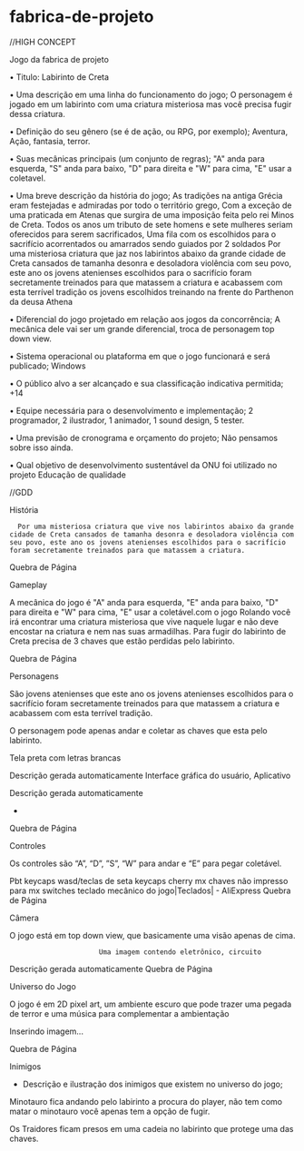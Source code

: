 # fabrica-de-projeto

//HIGH CONCEPT

 Jogo da fabrica de projeto
 
 • Titulo:
  Labirinto de Creta
  
• Uma descrição em uma linha do funcionamento do jogo;
 O personagem é jogado em um labirinto com uma criatura misteriosa mas você precisa fugir dessa criatura.

• Definição do seu gênero (se é de ação, ou RPG, por exemplo);
 Aventura, Ação, fantasia, terror. 

• Suas mecânicas principais (um conjunto de regras);
 "A" anda para esquerda, "S" anda para baixo, "D" para direita e "W" para cima,
 "E" usar a coletavel.

• Uma breve descrição da história do jogo;
 As tradições na antiga Grécia eram festejadas e admiradas por todo o território grego,
Com a exceção de uma praticada em Atenas que surgira de uma imposição feita pelo rei Minos de Creta.
 Todos os anos um tributo de sete homens e sete mulheres seriam oferecidos para serem sacrificados, 
Uma fila com os escolhidos para o sacrifício acorrentados ou amarrados sendo guiados por 2 soldados
Por uma misteriosa criatura que jaz nos labirintos abaixo da grande cidade de Creta 
cansados de tamanha desonra e desoladora violência com seu povo, este ano os jovens atenienses escolhidos 
para o sacrifício foram secretamente treinados para que matassem a criatura e acabassem com esta terrível
tradição os jovens escolhidos treinando na frente do Parthenon da deusa Athena

• Diferencial do jogo projetado em relação aos jogos da concorrência;
 A mecânica dele vai ser um grande diferencial, troca de personagem top down view.

• Sistema operacional ou plataforma em que o jogo funcionará e será publicado;
 Windows

• O público alvo a ser alcançado e sua classificação indicativa permitida;
  +14

• Equipe necessária para o desenvolvimento e implementação;
 2 programador, 2 ilustrador, 1 animador, 1 sound design, 5 tester.
  
• Uma previsão de cronograma e orçamento do projeto;
 Não pensamos sobre isso ainda.

• Qual objetivo de desenvolvimento sustentável da ONU foi utilizado no projeto
 Educação de qualidade
 
 //GDD
 
  

História 

 

      Por uma misteriosa criatura que vive nos labirintos abaixo da grande cidade de Creta cansados de tamanha desonra e desoladora violência com seu povo, este ano os jovens atenienses escolhidos para o sacrifício foram secretamente treinados para que matassem a criatura.
Quebra de Página
 

Gameplay 

 

A mecânica do jogo é "A" anda para esquerda, "E" anda para baixo, "D" para direita e "W" para cima, "E" usar a coletável.com o jogo Rolando você irá encontrar uma criatura misteriosa que vive naquele lugar e não deve encostar na criatura e nem nas suas armadilhas. Para fugir do labirinto de Creta precisa de 3 chaves que estão perdidas pelo labirinto. 

 

 

 

 

Quebra de Página
 

Personagens 

 

São jovens atenienses que este ano os jovens atenienses escolhidos para o sacrifício foram secretamente treinados para que matassem a criatura e acabassem com esta terrível tradição. 

O personagem pode apenas andar e coletar as chaves que esta pelo labirinto. 

 

 

Tela preta com letras brancas

Descrição gerada automaticamente       Interface gráfica do usuário, Aplicativo

Descrição gerada automaticamente 

 

 

 

-  

Quebra de Página
 

Controles 

 

Os controles são “A”, “D”, ”S”, “W” para  andar e “E” para pegar coletável. 

 

Pbt keycaps wasd/teclas de seta keycaps cherry mx chaves não impresso para  mx switches teclado mecânico do jogo|Teclados| - AliExpress
Quebra de Página
 

Câmera 

 

O jogo está em top down view, que basicamente uma visão apenas de cima. 

 

                          Uma imagem contendo eletrônico, circuito

Descrição gerada automaticamente
Quebra de Página
 

Universo do Jogo 

 

O jogo é em 2D pixel art, um ambiente escuro que pode trazer uma pegada de terror e uma música para complementar a ambientação 

 

 

Inserindo imagem... 

 

 

 

 

Quebra de Página
 

Inimigos 

 

- Descrição e ilustração dos inimigos que existem no universo do jogo; 

 

 

Minotauro fica andando pelo labirinto a procura do player, não tem como matar o minotauro você apenas tem a opção de fugir. 

 

 

                                          

 

 

 

Os Traidores ficam presos em uma cadeia no labirinto que protege uma das chaves. 

 

 

                                             

 

 

 

